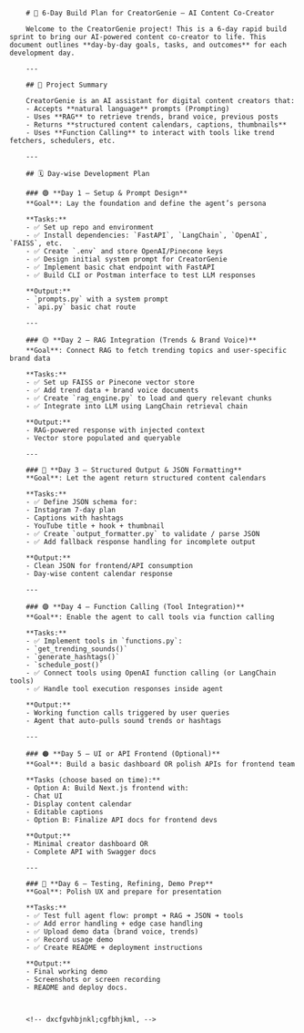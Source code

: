         # 📅 6-Day Build Plan for CreatorGenie – AI Content Co-Creator

        Welcome to the CreatorGenie project! This is a 6-day rapid build sprint to bring our AI-powered content co-creator to life. This document outlines **day-by-day goals, tasks, and outcomes** for each development day.

        ---

        ## 🧠 Project Summary

        CreatorGenie is an AI assistant for digital content creators that:
        - Accepts **natural language** prompts (Prompting)
        - Uses **RAG** to retrieve trends, brand voice, previous posts
        - Returns **structured content calendars, captions, thumbnails**
        - Uses **Function Calling** to interact with tools like trend fetchers, schedulers, etc.

        ---

        ## 🗓️ Day-wise Development Plan

        ### 🟢 **Day 1 – Setup & Prompt Design**
        **Goal**: Lay the foundation and define the agent’s persona

        **Tasks:**
        - ✅ Set up repo and environment
        - ✅ Install dependencies: `FastAPI`, `LangChain`, `OpenAI`, `FAISS`, etc.
        - ✅ Create `.env` and store OpenAI/Pinecone keys
        - ✅ Design initial system prompt for CreatorGenie
        - ✅ Implement basic chat endpoint with FastAPI
        - ✅ Build CLI or Postman interface to test LLM responses

        **Output:**
        - `prompts.py` with a system prompt
        - `api.py` basic chat route

        ---

        ### 🟡 **Day 2 – RAG Integration (Trends & Brand Voice)**
        **Goal**: Connect RAG to fetch trending topics and user-specific brand data

        **Tasks:**
        - ✅ Set up FAISS or Pinecone vector store
        - ✅ Add trend data + brand voice documents
        - ✅ Create `rag_engine.py` to load and query relevant chunks
        - ✅ Integrate into LLM using LangChain retrieval chain

        **Output:**
        - RAG-powered response with injected context
        - Vector store populated and queryable

        ---

        ### 🔵 **Day 3 – Structured Output & JSON Formatting**
        **Goal**: Let the agent return structured content calendars

        **Tasks:**
        - ✅ Define JSON schema for:
        - Instagram 7-day plan
        - Captions with hashtags
        - YouTube title + hook + thumbnail
        - ✅ Create `output_formatter.py` to validate / parse JSON
        - ✅ Add fallback response handling for incomplete output

        **Output:**
        - Clean JSON for frontend/API consumption
        - Day-wise content calendar response

        ---

        ### 🟣 **Day 4 – Function Calling (Tool Integration)**
        **Goal**: Enable the agent to call tools via function calling

        **Tasks:**
        - ✅ Implement tools in `functions.py`:
        - `get_trending_sounds()`
        - `generate_hashtags()`
        - `schedule_post()`
        - ✅ Connect tools using OpenAI function calling (or LangChain tools)
        - ✅ Handle tool execution responses inside agent

        **Output:**
        - Working function calls triggered by user queries
        - Agent that auto-pulls sound trends or hashtags

        ---

        ### 🟠 **Day 5 – UI or API Frontend (Optional)**
        **Goal**: Build a basic dashboard OR polish APIs for frontend team

        **Tasks (choose based on time):**
        - Option A: Build Next.js frontend with:
        - Chat UI
        - Display content calendar
        - Editable captions
        - Option B: Finalize API docs for frontend devs

        **Output:**
        - Minimal creator dashboard OR
        - Complete API with Swagger docs

        ---

        ### 🔴 **Day 6 – Testing, Refining, Demo Prep**
        **Goal**: Polish UX and prepare for presentation

        **Tasks:**
        - ✅ Test full agent flow: prompt ➜ RAG ➜ JSON ➜ tools
        - ✅ Add error handling + edge case handling
        - ✅ Upload demo data (brand voice, trends)
        - ✅ Record usage demo
        - ✅ Create README + deployment instructions

        **Output:**
        - Final working demo
        - Screenshots or screen recording
        - README and deploy docs.



        <!-- dxcfgvhbjnkl;cgfbhjkml, -->